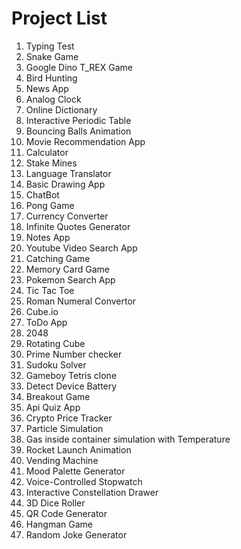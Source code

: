 # Project List

1. Typing Test  
2. Snake Game
3. Google Dino T_REX Game
4. Bird Hunting
5. News App
6. Analog Clock
7. Online Dictionary
8. Interactive Periodic Table
9. Bouncing Balls Animation
10. Movie Recommendation App
11. Calculator
12. Stake Mines
13. Language Translator
14. Basic Drawing App
15. ChatBot
16. Pong Game
17. Currency Converter
18. Infinite Quotes Generator
19. Notes App
20. Youtube Video Search App
21. Catching Game
22. Memory Card Game
23. Pokemon Search App
24. Tic Tac Toe
25. Roman Numeral Convertor
26. Cube.io
27. ToDo App
28. 2048
29. Rotating Cube
30. Prime Number checker
31. Sudoku Solver
32. Gameboy Tetris clone
33. Detect Device Battery
34. Breakout Game
35. Api Quiz App
36. Crypto Price Tracker
37. Particle Simulation
38. Gas inside container simulation with Temperature
39. Rocket Launch Animation
40. Vending Machine
41. Mood Palette Generator
42. Voice-Controlled Stopwatch
43. Interactive Constellation Drawer
44. 3D Dice Roller
45. QR Code Generator
46. Hangman Game
47. Random Joke Generator

    
    

